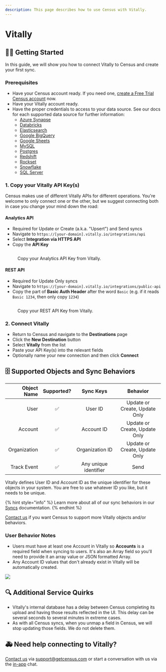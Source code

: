 ```yaml
---
description: This page describes how to use Census with Vitally.
---
```


# Vitally

## 🏃‍♀️ Getting Started

In this guide, we will show you how to connect Vitally to Census and create your first sync.

### Prerequisites

* Have your Census account ready. If you need one, [create a Free Trial Census account](https://app.getcensus.com/) now.
* Have your Vitally account ready.
* Have the proper credentials to access to your data source. See our docs for each supported data source for further information:
  * [Azure Synapse](../sources/azure-synapse.md)
  * [Databricks](https://docs.getcensus.com/sources/databricks)
  * [Elasticsearch](https://docs.getcensus.com/sources/elasticsearch)
  * [Google BigQuery](https://docs.getcensus.com/sources/google-bigquery)
  * [Google Sheets](https://docs.getcensus.com/sources/google-sheets)
  * [MySQL](https://docs.getcensus.com/sources/mysql)
  * [Postgres](https://docs.getcensus.com/sources/postgres)
  * [Redshift](https://docs.getcensus.com/sources/redshift)
  * [Rockset](https://docs.getcensus.com/sources/rockset)
  * [Snowflake](https://docs.getcensus.com/sources/snowflake)
  * [SQL Server](https://docs.getcensus.com/sources/sql-server)

### 1. Copy your Vitally API Key(s)

Census makes use of different Vitally APIs for different operations. You're welcome to only connect one or the other, but we suggest connecting both in case you change your mind down the road:

#### **Analytics API**

* Required for Update or Create (a.k.a. "Upsert") and Send syncs
* Navigate to `https://[your-domain].vitally.io/integrations/api`
* Select **Integration via HTTPS API**
* Copy the **API Key**

<figure><img src="../.gitbook/assets/vitally1 (1).png" alt=""><figcaption><p>Copy your Analytics API Key from Vitally.</p></figcaption></figure>

#### REST API

* Required for Update Only syncs
* Navigate to `https://[your-domain].vitally.io/integrations/public-api`
* Copy the part of **Basic Auth Header** after the word `Basic` (e.g. if it reads `Basic 1234`, then only copy `1234`)

<figure><img src="../.gitbook/assets/vitally2.png" alt=""><figcaption><p>Copy your REST API Key from Vitally.</p></figcaption></figure>

### 2. Connect Vitally

* Return to Census and navigate to the **Destinations** page
* Click the **New Destination** button
* Select **Vitally** from the list
* Paste your API Key(s) into the relevant fields
* Optionally name your new connection and then click **Connect**

## 🗄 Supported Objects and Sync Behaviors <a href="#supported-objects-and-sync-behaviors" id="supported-objects-and-sync-behaviors"></a>

| **Object Name** | **Supported?** |     **Sync Keys**     |          **Behavior**         |
| --------------: | :------------: | :-------------------: | :---------------------------: |
|            User |        ✅       |        User ID        | Update or Create, Update Only |
|         Account |        ✅       |       Account ID      | Update or Create, Update Only |
|    Organization |        ✅       |    Organization ID    | Update or Create, Update Only |
|     Track Event |        ✅       | Any unique identifier |              Send             |

Vitally defines User ID and Account ID as the unique identifier for these objects in your system. You are free to use whatever ID you like, but it needs to be unique.

{% hint style="info" %}
Learn more about all of our sync behaviors in our [Syncs](../basics/core-concept#sync-behaviors) documentation.
{% endhint %}

[Contact us](mailto:support@getcensus.com) if you want Census to support more Vitally objects and/or behaviors.

### User Behavior Notes

* Users must have at least one Account in Vitally so **Accounts** is a required field when syncing to users. It's also an Array field so you'll need to provide it an array value or JSON formatted Array.
* Any Account ID values that don't already exist in Vitally will be automatically created.

![](<../.gitbook/assets/Screen Shot 2022-06-30 at 6.50.03 PM.png>)

## 🔍 Additional Service Quirks

* Vitally's internal database has a delay between Census completing its upload and having those results reflected in the UI. This delay can be several seconds to several minutes in extreme cases.
* As with all Census syncs, when you unmap a field in Census, we will stop updating those fields. We do not delete them.

## 🚑 Need help connecting to Vitally?

[Contact us](mailto:support@getcensus.com) via support@getcensus.com or start a conversation with us via the [in-app](https://app.getcensus.com) chat.
